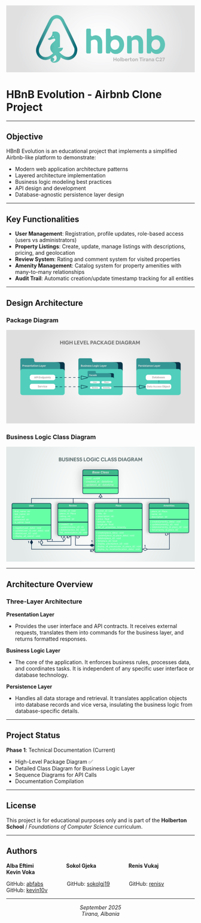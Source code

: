 ![Logo](./images/hbnb.jpg)

# HBnB Evolution - Airbnb Clone Project

---

## Objective
HBnB Evolution is an educational project that implements a simplified Airbnb-like platform to demonstrate:
- Modern web application architecture patterns
- Layered architecture implementation  
- Business logic modeling best practices
- API design and development
- Database-agnostic persistence layer design

---

## Key Functionalities
- **User Management**: Registration, profile updates, role-based access (users vs administrators)
- **Property Listings**: Create, update, manage listings with descriptions, pricing, and geolocation
- **Review System**: Rating and comment system for visited properties
- **Amenity Management**: Catalog system for property amenities with many-to-many relationships
- **Audit Trail**: Automatic creation/update timestamp tracking for all entities

---

## Design Architecture

### Package Diagram
![Package Diagram](./images/package_diagram.jpg)

### Business Logic Class Diagram
![Business Logic Class Diagram](./images/business_logic_class_diagram.jpg)

---

## Architecture Overview

### Three-Layer Architecture

**Presentation Layer**
- Provides the user interface and API contracts. It receives external requests, translates them into commands for the business layer, and returns formatted responses.

**Business Logic Layer**
- The core of the application. It enforces business rules, processes data, and coordinates tasks. It is independent of any specific user interface or database technology.

**Persistence Layer**
- Handles all data storage and retrieval. It translates application objects into database records and vice versa, insulating the business logic from database-specific details.

---

## Project Status
**Phase 1**: Technical Documentation (Current)
- High-Level Package Diagram ✅
- Detailed Class Diagram for Business Logic Layer 
- Sequence Diagrams for API Calls
- Documentation Compilation

---

## License

This project is for educational purposes only and is part of the **Holberton School** / *Foundations of Computer Science* curriculum.

---

## Authors

<p>
  <strong>Alba Eftimi</strong> &nbsp;&nbsp;&nbsp;&nbsp;&nbsp;&nbsp;&nbsp;&nbsp;&nbsp;&nbsp;&nbsp;&nbsp;&nbsp;&nbsp;&nbsp;&nbsp;&nbsp;&nbsp;&nbsp;&nbsp;
  <strong>Sokol Gjeka</strong> &nbsp;&nbsp;&nbsp;&nbsp;&nbsp;&nbsp;&nbsp;&nbsp;&nbsp;&nbsp;&nbsp;&nbsp;&nbsp;&nbsp;&nbsp;&nbsp;&nbsp;&nbsp;&nbsp;&nbsp;
  <strong>Renis Vukaj</strong> &nbsp;&nbsp;&nbsp;&nbsp;&nbsp;&nbsp;&nbsp;&nbsp;&nbsp;&nbsp;&nbsp;&nbsp;&nbsp;&nbsp;&nbsp;&nbsp;&nbsp;&nbsp;&nbsp;&nbsp;
  <strong>Kevin Voka</strong>
</p>
<p>
  GitHub: <a href="https://github.com/abfabs">abfabs</a> &nbsp;&nbsp;&nbsp;&nbsp;&nbsp;&nbsp;&nbsp;&nbsp;&nbsp;&nbsp;&nbsp;&nbsp;&nbsp;&nbsp;
  GitHub: <a href="https://github.com/sokolgj19">sokolgj19</a> &nbsp;&nbsp;&nbsp;&nbsp;&nbsp;&nbsp;&nbsp;&nbsp;&nbsp;&nbsp;&nbsp;
  GitHub: <a href="https://github.com/renisv">renisv</a> &nbsp;&nbsp;&nbsp;&nbsp;&nbsp;&nbsp;&nbsp;&nbsp;&nbsp;&nbsp;&nbsp;&nbsp;&nbsp;&nbsp;&nbsp;
  GitHub: <a href="https://github.com/kevin10v">kevin10v</a>
</p>

---

<p align="center">
  <em>September 2025</em><br>
  <em>Tirana, Albania</em>
</p>
